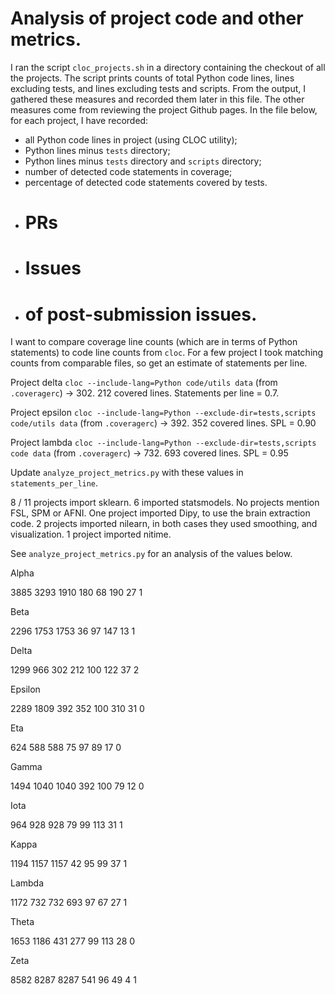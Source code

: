 # Analysis of project code and other metrics.

I ran the script `cloc_projects.sh` in a directory containing the checkout of
all the projects.  The script prints counts of total Python code lines, lines
excluding tests, and lines excluding tests and scripts. From the output, I
gathered these measures and recorded them later in this file.  The other
measures come from reviewing the project Github pages.  In the file below, for
each project, I have recorded:

* all Python code lines in project (using CLOC utility);
* Python lines minus `tests` directory;
* Python lines minus `tests` directory and `scripts` directory;
* number of detected code statements in coverage;
* percentage of detected code statements covered by tests.
* # PRs
* # Issues
* # of post-submission issues.

I want to compare coverage line counts (which are in terms of Python
statements) to code line counts from `cloc`.  For a few project I took
matching counts from comparable files, so get an estimate of statements per
line.

Project delta `cloc --include-lang=Python code/utils data` (from
`.coveragerc`) -> 302.  212 covered lines. Statements per line = 0.7.

Project epsilon `cloc --include-lang=Python --exclude-dir=tests,scripts
code/utils data` (from `.coveragerc`) -> 392.  352 covered lines.  SPL = 0.90

Project lambda `cloc --include-lang=Python --exclude-dir=tests,scripts code
data` (from `.coveragerc`) -> 732.  693 covered lines.  SPL = 0.95

Update `analyze_project_metrics.py` with these values in
`statements_per_line`.

8 / 11 projects import sklearn. 6 imported statsmodels.  No projects mention
FSL, SPM or AFNI.  One project imported Dipy, to use the brain extraction
code.  2 projects imported nilearn, in both cases they used smoothing, and
visualization.  1 project imported nitime.

See `analyze_project_metrics.py` for an analysis of the values below.

Alpha

3885
3293
1910
180
68
190
27
1

Beta

2296
1753
1753
36
97
147
13
1

Delta

1299
966
302
212
100
122
37
2

Epsilon

2289
1809
392
352
100
310
31
0

Eta

624
588
588
75
97
89
17
0

Gamma

1494
1040
1040
392
100
79
12
0

Iota

964
928
928
79
99
113
31
1

Kappa

1194
1157
1157
42
95
99
37
1

Lambda

1172
732
732
693
97
67
27
1

Theta

1653
1186
431
277
99
113
28
0

Zeta

8582
8287
8287
541
96
49
4
1
